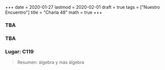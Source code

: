 +++
date      = 2020-01-27
lastmod   = 2020-02-01
draft     = true
tags      = ["Nuestro Encuentro"]
title     = "Charla 48"
math      = true
+++

### TBA

### TBA

### Lugar: C119 



> Resumen: álgebra y más álgebra


